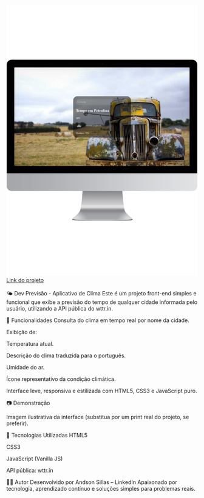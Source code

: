 <img src="https://github.com/Andson-Sillas/5-Previsao-do-tempo/blob/main/mockup-previsao-do-tempo.png">
<br>
<a href="https://github.com/Andson-Sillas/5-Previsao-do-tempo">Link do projeto<a>
<br>
<br>
🌤️ Dev Previsão - Aplicativo de Clima
Este é um projeto front-end simples e funcional que exibe a previsão do tempo de qualquer cidade informada pelo usuário, utilizando a API pública do wttr.in.

🚀 Funcionalidades
Consulta do clima em tempo real por nome da cidade.

Exibição de:

Temperatura atual.

Descrição do clima traduzida para o português.

Umidade do ar.

Ícone representativo da condição climática.

Interface leve, responsiva e estilizada com HTML5, CSS3 e JavaScript puro.

📷 Demonstração

Imagem ilustrativa da interface (substitua por um print real do projeto, se preferir).

🧠 Tecnologias Utilizadas
HTML5

CSS3

JavaScript (Vanilla JS)

API pública: wttr.in




👨‍💻 Autor
Desenvolvido por Andson Sillas – LinkedIn
Apaixonado por tecnologia, aprendizado contínuo e soluções simples para problemas reais.
